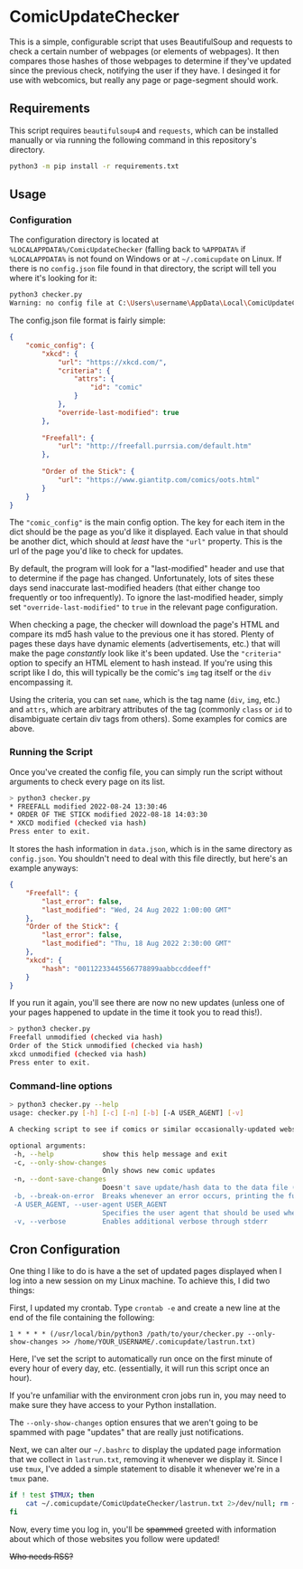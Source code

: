 # ComicUpdateChecker

 This is a simple, configurable script that uses BeautifulSoup and requests to check a certain number
 of webpages (or elements of webpages). It then compares those hashes of those
 webpages to determine if they've updated since the previous check, notifying
 the user if they have. I desinged it for use with webcomics, but really
 any page or page-segment should work.

## Requirements 

 This script requires `beautifulsoup4` and `requests`, which can be installed
 manually or via running the following command in this repository's directory.

```bash
python3 -m pip install -r requirements.txt
```

## Usage

### Configuration

 The configuration directory is located at `%LOCALAPPDATA%/ComicUpdateChecker`
 (falling back to `%APPDATA%` if `%LOCALAPPDATA%` is not found on Windows
 or at `~/.comicupdate` on Linux. If there is no `config.json` file found in that
 directory, the script will tell you where it's looking for it:

 ```bash
 python3 checker.py
Warning: no config file at C:\Users\username\AppData\Local\ComicUpdateChecker\config.json, nothing to do!
 ```

 The config.json file format is fairly simple:

```json
{
    "comic_config": {
        "xkcd": {
            "url": "https://xkcd.com/",
            "criteria": {
                "attrs": {
                    "id": "comic"
                }
            },
            "override-last-modified": true
        },
     
        "Freefall": {
            "url": "http://freefall.purrsia.com/default.htm"
        },
        
        "Order of the Stick": {
            "url": "https://www.giantitp.com/comics/oots.html"
        }
    }
}
```

The `"comic_config"` is the main config option. The key for each item in the
dict should be the page as you'd like it displayed. Each value in that should
be another dict, which should at *least* have the `"url"` property. This is
the url of the page you'd like to check for updates.

By default, the program will look for a "last-modified" header and use that
to determine if the page has changed. Unfortunately, lots of sites these days
send inaccurate last-modified headers (that either change too frequently or too
infrequently). To ignore the last-modified header, simply set
`"override-last-modified"` to `true` in the relevant page configuration.

When checking a page, the checker will download the page's HTML and compare
its md5 hash value to the previous one it has stored. Plenty of pages these
days have dynamic elements (advertisements, etc.) that will make the page
*constantly* look like it's been updated. Use the `"criteria"` option to
specify an HTML element to hash instead. If you're using this script like I
do, this will typically be the comic's `img` tag itself or the `div`
encompassing it.

Using the criteria, you can set `name`, which is the tag name (`div`, `img`,
etc.) and `attrs`, which are arbitrary attributes of the tag (commonly
`class` or `id` to disambiguate certain div tags from others). Some examples for
comics are above.

### Running the Script

 Once you've created the config file, you can simply run the script without
 arguments to check every page on its list. 

 ```bash
> python3 checker.py
* FREEFALL modified 2022-08-24 13:30:46
* ORDER OF THE STICK modified 2022-08-18 14:03:30
* XKCD modified (checked via hash)
Press enter to exit.
 ```

It stores the hash information in `data.json`, which is in the same
directory as `config.json`. You shouldn't need to deal with this file
directly, but here's an example anyways:

```json
{
    "Freefall": {
        "last_error": false,
        "last_modified": "Wed, 24 Aug 2022 1:00:00 GMT"
    },
    "Order of the Stick": {
        "last_error": false,
        "last_modified": "Thu, 18 Aug 2022 2:30:00 GMT"
    },
    "xkcd": {
        "hash": "00112233445566778899aabbccddeeff"
    }
}
```

 If you run it again, you'll see there are now no new updates (unless one
 of your pages happened to update in the time it took you to read this!).

```bash
> python3 checker.py
Freefall unmodified (checked via hash)
Order of the Stick unmodified (checked via hash)
xkcd unmodified (checked via hash)
Press enter to exit.
```

### Command-line options



 ```bash
> python3 checker.py --help
usage: checker.py [-h] [-c] [-n] [-b] [-A USER_AGENT] [-v]

A checking script to see if comics or similar occasionally-updated websites have updated

optional arguments:
  -h, --help            show this help message and exit
  -c, --only-show-changes
                        Only shows new comic updates
  -n, --dont-save-changes
                        Doesn't save update/hash data to the data file (ignored first run for any page)
  -b, --break-on-error  Breaks whenever an error occurs, printing the full traceback
  -A USER_AGENT, --user-agent USER_AGENT
                        Specifies the user agent that should be used when requesting the webpage
  -v, --verbose         Enables additional verbose through stderr
 ```

## Cron Configuration

 One thing I like to do is have a the set of updated pages displayed when
 I log into a new session on my Linux machine. To achieve this, I did two
 things:

 First, I updated my crontab. Type `crontab -e` and create a new line at the
 end of the file containing the following:

 ```
 1 * * * * (/usr/local/bin/python3 /path/to/your/checker.py --only-show-changes >> /home/YOUR_USERNAME/.comicupdate/lastrun.txt)
 ```
 
 Here, I've set the script to automatically run once on the
 first minute of every hour of every day, etc. (essentially, it will run
 this script once an hour).

 If you're unfamiliar with the environment cron jobs run in, you may need
 to make sure they have access to your Python installation.

 The `--only-show-changes` option ensures that we aren't going to be
 spammed with page "updates" that are really just notifications.
 
 Next, we can alter our `~/.bashrc` to display the updated page information
 that we collect in `lastrun.txt`, removing it whenever we display it. Since
 I use `tmux`, I've added a simple statement to disable it whenever we're
 in a `tmux` pane.

```bash
if ! test $TMUX; then
    cat ~/.comicupdate/ComicUpdateChecker/lastrun.txt 2>/dev/null; rm ~/.comicupdate/lastrun.txt 2>/dev/null
fi
```
 
 Now, every time you log in, you'll be ~~spammed~~ greeted with information
 about which of those websites you follow were updated!

~~Who needs RSS?~~
